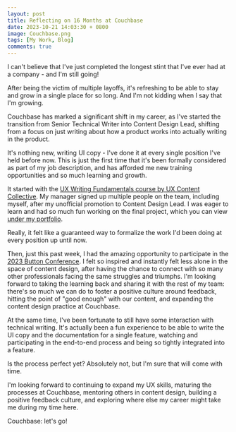 ```yaml
---
layout: post
title: Reflecting on 16 Months at Couchbase
date: 2023-10-21 14:03:30 + 0800
image: Couchbase.png
tags: [My Work, Blog]
comments: true
---
```


I can't believe that I've just completed the longest stint that I've ever had at a company - and I'm still going! 

After being the victim of multiple layoffs, it's refreshing to be able to stay and grow in a single place for so long.
And I'm not kidding when I say that I'm growing. 

Couchbase has marked a significant shift in my career, as I've started the transition from Senior Technical Writer into Content Design Lead, shifting from a focus on just writing about how a product works into actually writing in the product. 

It's nothing new, writing UI copy - I've done it at every single position I've held before now.
This is just the first time that it's been formally considered as part of my job description, and has afforded me new training opportunities and so much learning and growth. 

It started with the [UX Writing Fundamentals course by UX Content Collective](https://uxcontent.com/uxwc-the-fundamentals-course/). 
My manager signed up multiple people on the team, including myself, after my unofficial promotion to Content Design Lead. 
I was eager to learn and had so much fun working on the final project, which you can view [under my portfolio](../_pages/content-design-mobile.md). 

Really, it felt like a guaranteed way to formalize the work I'd been doing at every position up until now. 

Then, just this past week, I had the amazing opportunity to participate in the [2023 Button Conference](https://www.buttonconf.com/). 
I felt so inspired and instantly felt less alone in the space of content design, after having the chance to connect with so many other professionals facing the same struggles and triumphs. 
I'm looking forward to taking the learning back and sharing it with the rest of my team: there's so much we can do to foster a positive culture around feedback, hitting the point of "good enough" with our content, and expanding the content design practice at Couchbase. 

At the same time, I've been fortunate to still have some interaction with technical writing.
It's actually been a fun experience to be able to write the UI copy and the documentation for a single feature, watching and participating in the end-to-end process and being so tightly integrated into a feature. 

Is the process perfect yet?
Absolutely not, but I'm sure that will come with time. 

I'm looking forward to continuing to expand my UX skills, maturing the processes at Couchbase, mentoring others in content design, building a positive feedback culture, and exploring where else my career might take me during my time here. 

Couchbase: let's go! 